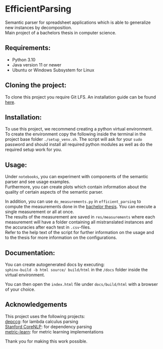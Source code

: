 # EfficientParsing
Semantic parser for spreadsheet applications which is able to generalize new instances by decomposition.   
Main project of a bachelors thesis in computer science. 

## Requirements:
- Python 3.10
- Java version 11 or newer
- Ubuntu or Windows Subsystem for Linux

## Cloning the project:
To clone this project you require Git LFS. 
An installation guide can be found [here](https://github.com/git-lfs/git-lfs/wiki/Installation).

## Installation:
To use this project, we recommend creating a python virtual environment.  
To create the environment copy the following inside the terminal in the project base folder ```./setup_venv.sh```. 
The script will ask for your ```sudo``` password and should install all required python modules as well as 
do the required setup work for you. 

## Usage:
Under ```notebooks```, you can experiment with components of the semantic parser and see usage examples.  
Furthermore, you can create plots which contain information about the quality of certain aspects of the semantic parser.  
  
In addition, you can use ```do_measurements.py``` in ```efficient_parsing``` to compute the measurements done in the 
[bachelor thesis](thesis.pdf).  You can execute a single measurement or all at once.   
The results of the measurement are saved in ```res/measurements``` where each measurement will have a folder containing 
all mistranslated instances and the accuracies after each test in ```.csv```-files.  
Refer to the help text of the script for further information on the usage and to the thesis for more information 
on the configurations.

## Documentation:
You can create autogenerated docs by executing:  
```sphinx-build -b html source/ build/html```
in the ```/docs``` folder inside the virtual environment.  

You can then open the ```index.html``` file under ```docs/build/html``` with a browser of your choice.

## Acknowledgements
This project uses the following projects:  
[depccg](https://github.com/masashi-y/depccg): for lambda calculus parsing  
[Stanford CoreNLP](https://github.com/stanfordnlp/CoreNLP): for dependency parsing  
[metric-learn](https://github.com/scikit-learn-contrib/metric-learn): for metric learning implementations  

Thank you for making this work possible.

